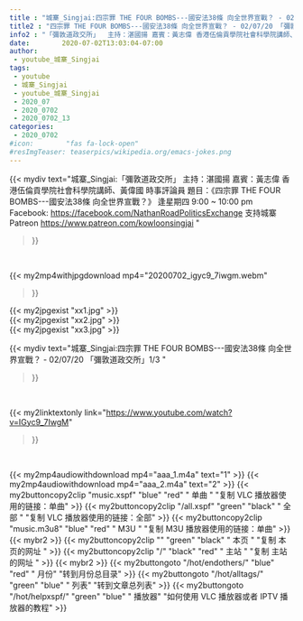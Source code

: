```yaml
---
title : "城寨_Singjai:四宗罪 THE FOUR BOMBS---國安法38條 向全世界宣戰？ - 02/07/20 「彌敦道政交所」1/3 "
title2 : "四宗罪 THE FOUR BOMBS---國安法38條 向全世界宣戰？ - 02/07/20 「彌敦道政交所」1/3 "
info2 : "「彌敦道政交所」  主持：湛國揚 嘉賓：黃志偉 香港伍倫貢學院社會科學院講師、黃偉國 時事評論員  題目：《四宗罪 THE FOUR BOMBS---國安法38條 向全世界宣戰？》  逢星期四 9:00 ~ 10:00 pm  Facebook: https://facebook.com/NathanRoadPoliticsExchange  支持城寨Patreon https://www.patreon.com/kowloonsingjai "
date:        2020-07-02T13:03:04-07:00
author:
 - youtube_城寨_Singjai
tags:
 - youtube
 - 城寨_Singjai
 - youtube_城寨_Singjai
 - 2020_07
 - 2020_0702
 - 2020_0702_13
categories:
 - 2020_0702
#icon:        "fas fa-lock-open"
#resImgTeaser: teaserpics/wikipedia.org/emacs-jokes.png
---
```


{{< mydiv text="城寨_Singjai:「彌敦道政交所」  主持：湛國揚 嘉賓：黃志偉 香港伍倫貢學院社會科學院講師、黃偉國 時事評論員  題目：《四宗罪 THE FOUR BOMBS---國安法38條 向全世界宣戰？》  逢星期四 9:00 ~ 10:00 pm  Facebook: https://facebook.com/NathanRoadPoliticsExchange  支持城寨Patreon https://www.patreon.com/kowloonsingjai "
>}}
<br>


{{< my2mp4withjpgdownload mp4="20200702_igyc9_7iwgm.webm"
>}}

{{< my2jpgexist "xx1.jpg" >}}<br>
{{< my2jpgexist "xx2.jpg" >}}<br>
{{< my2jpgexist "xx3.jpg" >}}<br>



{{< mydiv text="城寨_Singjai:四宗罪 THE FOUR BOMBS---國安法38條 向全世界宣戰？ - 02/07/20 「彌敦道政交所」1/3 "
>}}
<br>

{{< my2linktextonly link="https://www.youtube.com/watch?v=IGyc9_7IwgM"
>}}


<br>

{{< my2mp4audiowithdownload mp4="aaa_1.m4a"    text="1" >}}
{{< my2mp4audiowithdownload mp4="aaa_2.m4a"    text="2" >}}
{{< my2buttoncopy2clip "music.xspf"        "blue"   "red"    " 单曲 "  "复制 VLC 播放器使用的链接：单曲" >}} {{< my2buttoncopy2clip "/all.xspf"         "green"  "black"  " 全部 "  "复制 VLC 播放器使用的链接：全部" >}} {{< my2buttoncopy2clip "music.m3u8"        "blue"   "red"    " M3U  "    "复制 M3U 播放器使用的链接：单曲" >}} {{< mybr2 >}} {{< my2buttoncopy2clip ""                  "green"  "black"  " 本页 "    "复制 本页的网址 " >}} {{< my2buttoncopy2clip "/"                 "black"  "red"    " 主站 "    "复制 主站的网址 " >}} {{< mybr2 >}} {{< my2buttongoto      "/hot/endothers/"   "blue"   "red"    " 月份"   "转到月份总目录" >}} {{< my2buttongoto      "/hot/alltags/"     "green"  "blue"   " 列表"   "转到文章总列表" >}} {{< my2buttongoto      "/hot/helpxspf/"    "green"  "blue"   " 播放器" "如何使用 VLC 播放器或者 IPTV 播放器的教程" >}} 
